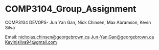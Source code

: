 # COMP3104_Group_Assignment
COMP3104 DEVOPS- Jun Yan Gan, Nick Chinsen, Max Abramson, Kevin Silva

Email: nicholas.chinsen@georgebrown.ca
       Jun-Yan.Gan@georgebrown.ca
	Kevinjsilva94@gmail.com
